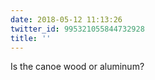 ```yaml
---
date: 2018-05-12 11:13:26
twitter_id: 995321055844732928
title: ''
---
```


<!-- Tweet at https://twitter.com/statuses/995307344350404608 is either deleted or protected. -->

Is the canoe wood or aluminum?
